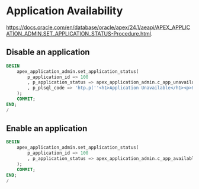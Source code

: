 # Application Availability

<https://docs.oracle.com/en/database/oracle/apex/24.1/aeapi/APEX_APPLICATION_ADMIN.SET_APPLICATION_STATUS-Procedure.html>.

## Disable an application

```sql
BEGIN
    apex_application_admin.set_application_status(
        p_application_id => 100
        , p_application_status => apex_application_admin.c_app_unavailable_show_plsql
        , p_plsql_code => 'htp.p(''<h1>Application Unavailable</h1><p>&APP_NAME. is unavailable, due to planned maintenance.</p>'')'
    );
    COMMIT;
END;
/
```

## Enable an application

```sql
BEGIN
    apex_application_admin.set_application_status(
        p_application_id => 100
        , p_application_status => apex_application_admin.c_app_available
    );
    COMMIT;
END;
/
```

